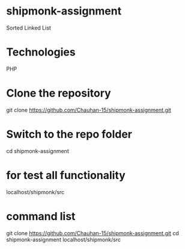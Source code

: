 # shipmonk-assignment
Sorted Linked List

# Technologies
PHP

# Clone the repository
git clone https://github.com/Chauhan-15/shipmonk-assignment.git

# Switch to the repo folder
cd shipmonk-assignment

# for test all functionality
localhost/shipmonk/src

# command list
git clone https://github.com/Chauhan-15/shipmonk-assignment.git
cd shipmonk-assignment
localhost/shipmonk/src